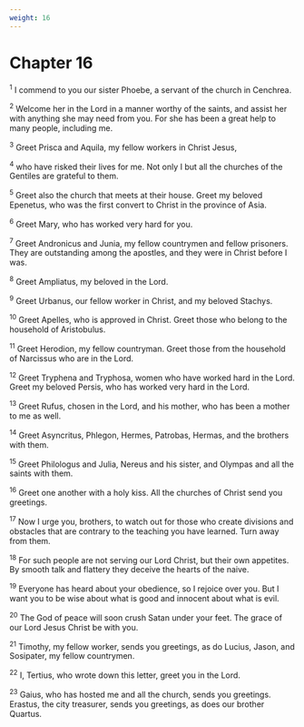 ```yaml
---
weight: 16
---
```


# Chapter 16

<sup>1</sup> I commend to you our sister Phoebe, a servant of the church in Cenchrea. 

<sup>2</sup> Welcome her in the Lord in a manner worthy of the saints, and assist her with anything she may need from you. For she has been a great help to many people, including me. 

<sup>3</sup> Greet Prisca and Aquila, my fellow workers in Christ Jesus, 

<sup>4</sup> who have risked their lives for me. Not only I but all the churches of the Gentiles are grateful to them. 

<sup>5</sup> Greet also the church that meets at their house. Greet my beloved Epenetus, who was the first convert to Christ in the province of Asia. 

<sup>6</sup> Greet Mary, who has worked very hard for you. 

<sup>7</sup> Greet Andronicus and Junia, my fellow countrymen and fellow prisoners. They are outstanding among the apostles, and they were in Christ before I was. 

<sup>8</sup> Greet Ampliatus, my beloved in the Lord. 

<sup>9</sup> Greet Urbanus, our fellow worker in Christ, and my beloved Stachys. 

<sup>10</sup> Greet Apelles, who is approved in Christ. Greet those who belong to the household of Aristobulus. 

<sup>11</sup> Greet Herodion, my fellow countryman. Greet those from the household of Narcissus who are in the Lord. 

<sup>12</sup> Greet Tryphena and Tryphosa, women who have worked hard in the Lord. Greet my beloved Persis, who has worked very hard in the Lord. 

<sup>13</sup> Greet Rufus, chosen in the Lord, and his mother, who has been a mother to me as well. 

<sup>14</sup> Greet Asyncritus, Phlegon, Hermes, Patrobas, Hermas, and the brothers with them. 

<sup>15</sup> Greet Philologus and Julia, Nereus and his sister, and Olympas and all the saints with them. 

<sup>16</sup> Greet one another with a holy kiss. All the churches of Christ send you greetings. 

<sup>17</sup> Now I urge you, brothers, to watch out for those who create divisions and obstacles that are contrary to the teaching you have learned. Turn away from them. 

<sup>18</sup> For such people are not serving our Lord Christ, but their own appetites. By smooth talk and flattery they deceive the hearts of the naive. 

<sup>19</sup> Everyone has heard about your obedience, so I rejoice over you. But I want you to be wise about what is good and innocent about what is evil. 

<sup>20</sup> The God of peace will soon crush Satan under your feet. The grace of our Lord Jesus Christ be with you. 

<sup>21</sup> Timothy, my fellow worker, sends you greetings, as do Lucius, Jason, and Sosipater, my fellow countrymen. 

<sup>22</sup> I, Tertius, who wrote down this letter, greet you in the Lord. 

<sup>23</sup> Gaius, who has hosted me and all the church, sends you greetings. Erastus, the city treasurer, sends you greetings, as does our brother Quartus. 

